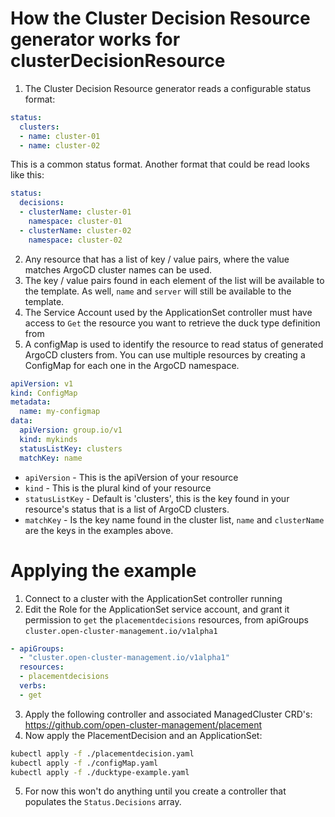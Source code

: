 # How the Cluster Decision Resource generator works for clusterDecisionResource
1. The Cluster Decision Resource generator reads a configurable status format:
```yaml
status:
  clusters:
  - name: cluster-01
  - name: cluster-02
```
This is a common status format.  Another format that could be read looks like this:
```yaml
status:
  decisions:
  - clusterName: cluster-01
    namespace: cluster-01
  - clusterName: cluster-02
    namespace: cluster-02
```
2. Any resource that has a list of key / value pairs, where the value matches ArgoCD cluster names can be used.
3. The key / value pairs found in each element of the list will be available to the template. As well, `name` and `server` will still be available to the template.
4. The Service Account used by the ApplicationSet controller must have access to `Get` the resource you want to retrieve the duck type definition from
5. A configMap is used to identify the resource to read status of generated ArgoCD clusters from. You can use multiple resources by creating a ConfigMap for each one in the ArgoCD namespace.
```yaml
apiVersion: v1
kind: ConfigMap
metadata:
  name: my-configmap
data:
  apiVersion: group.io/v1
  kind: mykinds
  statusListKey: clusters
  matchKey: name
```
  * `apiVersion`    - This is the apiVersion of your resource
  * `kind`          - This is the plural kind of your resource
  * `statusListKey` - Default is 'clusters', this is the key found in your resource's status that is a list of ArgoCD clusters.
  * `matchKey`      - Is the key name found in the cluster list, `name` and `clusterName` are the keys in the examples above.

# Applying the example
1. Connect to a cluster with the ApplicationSet controller running
2. Edit the Role for the ApplicationSet service account, and grant it permission to `get` the `placementdecisions` resources, from apiGroups `cluster.open-cluster-management.io/v1alpha1`
```yaml
- apiGroups:
  - "cluster.open-cluster-management.io/v1alpha1"
  resources:
  - placementdecisions
  verbs:
  - get
```
3. Apply the following controller and associated ManagedCluster CRD's:
https://github.com/open-cluster-management/placement
4. Now apply the PlacementDecision and an ApplicationSet:
```bash
kubectl apply -f ./placementdecision.yaml
kubectl apply -f ./configMap.yaml
kubectl apply -f ./ducktype-example.yaml
```
5. For now this won't do anything until you create a controller that populates the `Status.Decisions` array.
